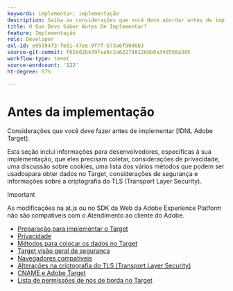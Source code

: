 ```yaml
---
keywords: implementar; implementação
description: Saiba as considerações que você deve abordar antes de implementar o Adobe Target.
title: O Que Devo Saber Antes De Implementar?
feature: Implementação
role: Developer
exl-id: e05394f3-fe81-47ee-9f7f-b73a6f9946b3
source-git-commit: f028d2b439fee5c2a622748126bb0a34d550a395
workflow-type: tm+mt
source-wordcount: '122'
ht-degree: 67%

---
```


# Antes da implementação

Considerações que você deve fazer antes de implementar [!DNL Adobe Target].

Esta seção inclui informações para desenvolvedores, específicas à sua implementação, que eles precisam coletar, considerações de privacidade, uma discussão sobre cookies, uma lista dos vários métodos que podem ser usados&#x200B;para obter dados no Target, considerações de segurança e informações sobre a criptografia do TLS (Transport Layer Security).

>[!IMPORTANT]
>
>As modificações na at.js ou no SDK da Web da Adobe Experience Platform não são compatíveis com o Atendimento ao cliente do Adobe.

- [Preparação para implementar o Target](prepare-to-implement-target.md)
- [Privacidade](c-privacy/privacy.md)
- [Métodos para colocar os dados no Target](c-methods-to-get-data-into-target/methods-to-get-data-into-target.md)
- [Target visão geral de segurança](target-security-overview.md)
- [Navegadores compatíveis](supported-browsers.md)
- [Alterações na criptografia do TLS (Transport Layer Security)](tls-transport-layer-security-encryption.md)
- [CNAME e Adobe Target](implement-cname-support-in-target.md)
- [Lista de permissões de nós de borda no Target](/help/c-implementing-target/c-considerations-before-you-implement-target/allowlist-edges.md)
